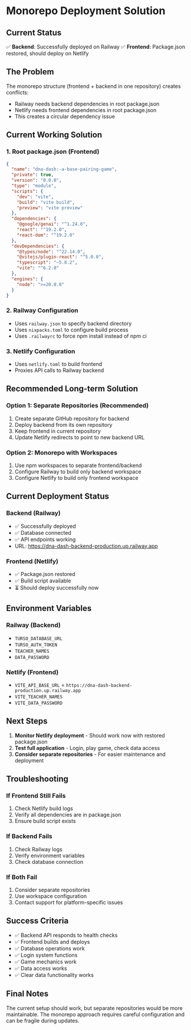 # Monorepo Deployment Solution

## Current Status

✅ **Backend**: Successfully deployed on Railway
✅ **Frontend**: Package.json restored, should deploy on Netlify

## The Problem

The monorepo structure (frontend + backend in one repository) creates conflicts:
- Railway needs backend dependencies in root package.json
- Netlify needs frontend dependencies in root package.json
- This creates a circular dependency issue

## Current Working Solution

### 1. Root package.json (Frontend)
```json
{
  "name": "dna-dash:-a-base-pairing-game",
  "private": true,
  "version": "0.0.0",
  "type": "module",
  "scripts": {
    "dev": "vite",
    "build": "vite build",
    "preview": "vite preview"
  },
  "dependencies": {
    "@google/genai": "^1.24.0",
    "react": "^19.2.0",
    "react-dom": "^19.2.0"
  },
  "devDependencies": {
    "@types/node": "^22.14.0",
    "@vitejs/plugin-react": "^5.0.0",
    "typescript": "~5.8.2",
    "vite": "^6.2.0"
  },
  "engines": {
    "node": ">=20.0.0"
  }
}
```

### 2. Railway Configuration
- Uses `railway.json` to specify backend directory
- Uses `nixpacks.toml` to configure build process
- Uses `.railwayrc` to force npm install instead of npm ci

### 3. Netlify Configuration
- Uses `netlify.toml` to build frontend
- Proxies API calls to Railway backend

## Recommended Long-term Solution

### Option 1: Separate Repositories (Recommended)
1. Create separate GitHub repository for backend
2. Deploy backend from its own repository
3. Keep frontend in current repository
4. Update Netlify redirects to point to new backend URL

### Option 2: Monorepo with Workspaces
1. Use npm workspaces to separate frontend/backend
2. Configure Railway to build only backend workspace
3. Configure Netlify to build only frontend workspace

## Current Deployment Status

### Backend (Railway)
- ✅ Successfully deployed
- ✅ Database connected
- ✅ API endpoints working
- URL: https://dna-dash-backend-production.up.railway.app

### Frontend (Netlify)
- ✅ Package.json restored
- ✅ Build script available
- ⏳ Should deploy successfully now

## Environment Variables

### Railway (Backend)
- `TURSO_DATABASE_URL`
- `TURSO_AUTH_TOKEN`
- `TEACHER_NAMES`
- `DATA_PASSWORD`

### Netlify (Frontend)
- `VITE_API_BASE_URL` = `https://dna-dash-backend-production.up.railway.app`
- `VITE_TEACHER_NAMES`
- `VITE_DATA_PASSWORD`

## Next Steps

1. **Monitor Netlify deployment** - Should work now with restored package.json
2. **Test full application** - Login, play game, check data access
3. **Consider separate repositories** - For easier maintenance and deployment

## Troubleshooting

### If Frontend Still Fails
1. Check Netlify build logs
2. Verify all dependencies are in package.json
3. Ensure build script exists

### If Backend Fails
1. Check Railway logs
2. Verify environment variables
3. Check database connection

### If Both Fail
1. Consider separate repositories
2. Use workspace configuration
3. Contact support for platform-specific issues

## Success Criteria

- ✅ Backend API responds to health checks
- ✅ Frontend builds and deploys
- ✅ Database operations work
- ✅ Login system functions
- ✅ Game mechanics work
- ✅ Data access works
- ✅ Clear data functionality works

## Final Notes

The current setup should work, but separate repositories would be more maintainable. The monorepo approach requires careful configuration and can be fragile during updates.
